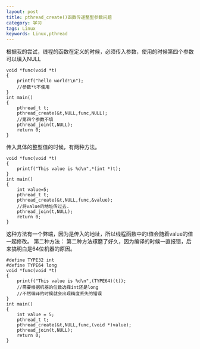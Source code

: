 ```yaml
---
layout: post
title: pthread_create()函数传递整型参数问题
category: 学习
tags: Linux
keywords: Linux,pthread
---
```


根据我的尝试，线程的函数在定义的时候，必须传入参数，使用的时候第四个参数可以填入NULL
```
void *func(void *t)
{
	printf("hello world!\n");
	//参数*t不使用
}
int main()
{
	pthread_t t;
	pthread_create(&t,NULL,func,NULL);
	//第四个参数不填
	pthread_join(t,NULL);
	return 0;
}
```
传入具体的整型值的时候，有两种方法。

```
void *func(void *t)
{
	printf("This value is %d\n",*(int *)t);
}
int main()
{
	int value=5;
	pthread_t t;
	pthread_create(&t,NULL,func,&value);
	//将value的地址传过去.
	pthread_join(t,NULL);
	return 0;
}
```
这种方法有一个弊端，因为是传入的地址，所以线程函数中的t值会随着value的值一起修改。
第二种方法：
第二种方法琢磨了好久，因为编译的时候一直报错，后来搞明白是64位机器的原因。
```
#define TYPE32 int
#define TYPE64 long
void *func(void *t)
{
	printf("This value is %d\n",(TYPE64)(t));
	//需要根据机器的位数选择int还是long
	//不然编译的时候就会出现精度丢失的错误
}
int main()
{
	int value = 5;
	pthread_t t;
	pthread_create(&t,NULL,func,(void *)value);
	pthread_join(t,NULL);
	return 0;
}

```